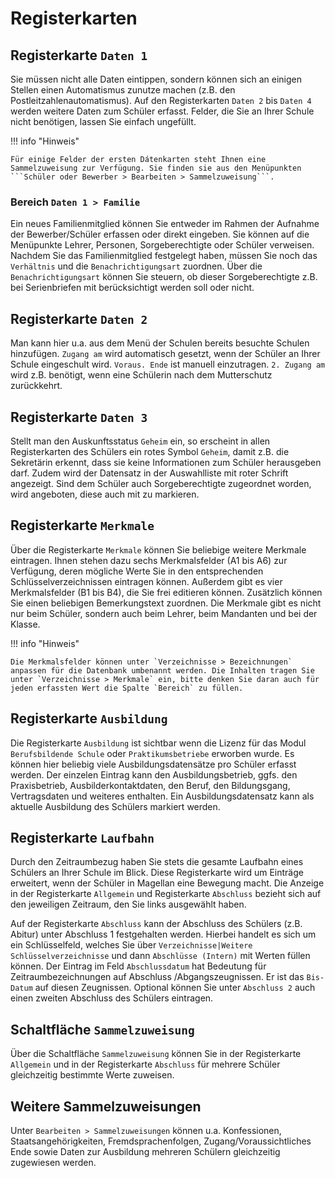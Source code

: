 
# Registerkarten

## Registerkarte `Daten 1`

Sie müssen nicht alle Daten eintippen, sondern können sich an einigen Stellen einen Automatismus zunutze machen (z.B. den Postleitzahlenautomatismus). Auf den Registerkarten `Daten 2` bis `Daten 4` werden weitere Daten zum Schüler erfasst. Felder, die Sie an Ihrer Schule nicht benötigen, lassen Sie einfach ungefüllt.

!!! info "Hinweis"

    Für einige Felder der ersten Dátenkarten steht Ihnen eine Sammelzuweisung zur Verfügung. Sie finden sie aus den Menüpunkten ```Schüler oder Bewerber > Bearbeiten > Sammelzuweisung```.

### Bereich `Daten 1 > Familie`

Ein neues Familienmitglied können Sie entweder im Rahmen der Aufnahme der Bewerber/Schüler erfassen oder direkt eingeben. Sie können auf die Menüpunkte Lehrer, Personen, Sorgeberechtigte oder Schüler verweisen. Nachdem Sie das Familienmitglied festgelegt haben, müssen Sie noch das `Verhältnis` und die `Benachrichtigungsart` zuordnen. Über die `Benachrichtigungsart` können Sie steuern, ob dieser Sorgeberechtigte z.B. bei Serienbriefen mit berücksichtigt werden soll oder nicht.

## Registerkarte `Daten 2`

Man kann hier u.a. aus dem Menü der Schulen bereits besuchte Schulen hinzufügen. `Zugang am` wird automatisch gesetzt, wenn der Schüler an Ihrer Schule eingeschult wird. `Voraus. Ende` ist manuell einzutragen. `2. Zugang am` wird z.B. benötigt, wenn eine Schülerin nach dem Mutterschutz zurückkehrt.

## Registerkarte `Daten 3`

Stellt man den Auskunftsstatus `Geheim` ein, so erscheint in allen Registerkarten des Schülers ein rotes Symbol `Geheim`, damit z.B. die Sekretärin erkennt, dass sie keine Informationen zum Schüler herausgeben darf. Zudem wird der Datensatz in der Auswahlliste mit roter Schrift angezeigt.
Sind dem Schüler auch Sorgeberechtigte zugeordnet worden, wird angeboten, diese auch mit zu markieren.

## Registerkarte `Merkmale`

Über die Registerkarte `Merkmale` können Sie beliebige weitere Merkmale eintragen. Ihnen stehen dazu sechs Merkmalsfelder (A1 bis A6) zur Verfügung, deren mögliche Werte Sie in den entsprechenden Schlüsselverzeichnissen eintragen können. Außerdem gibt es vier Merkmalsfelder (B1 bis B4), die Sie frei editieren können. Zusätzlich können Sie einen beliebigen Bemerkungstext zuordnen. Die Merkmale gibt es nicht nur beim Schüler, sondern auch beim Lehrer, beim Mandanten und bei der Klasse.

!!! info "Hinweis"

    Die Merkmalsfelder können unter `Verzeichnisse > Bezeichnungen` anpassen für die Datenbank umbenannt werden. Die Inhalten tragen Sie unter `Verzeichnisse > Merkmale` ein, bitte denken Sie daran auch für jeden erfassten Wert die Spalte `Bereich` zu füllen.

## Registerkarte `Ausbildung`

Die Registerkarte `Ausbildung` ist sichtbar wenn die Lizenz für das Modul `Berufsbildende Schule` oder `Praktikumsbetriebe` erworben wurde.
Es können hier beliebig viele Ausbildungsdatensätze pro Schüler erfasst werden. Der einzelen Eintrag kann den Ausbildungsbetrieb, ggfs. den Praxisbetrieb, Ausbilderkontaktdaten, den Beruf, den Bildungsgang, Vertragsdaten und weiteres enthalten. Ein Ausbildungsdatensatz kann als aktuelle Ausbildung des Schülers markiert werden.

## Registerkarte `Laufbahn`

Durch den Zeitraumbezug haben Sie stets die gesamte Laufbahn eines Schülers an Ihrer Schule im Blick. Diese Registerkarte wird um Einträge erweitert, wenn der Schüler in Magellan eine Bewegung macht. Die Anzeige in der Registerkarte `Allgemein` und Registerkarte `Abschluss` bezieht sich auf den jeweiligen Zeitraum, den Sie links ausgewählt haben.

Auf der Registerkarte `Abschluss` kann der Abschluss des Schülers (z.B. Abitur) unter Abschluss 1 festgehalten werden. Hierbei handelt es sich um ein Schlüsselfeld, welches Sie über `Verzeichnisse|Weitere Schlüsselverzeichnisse` und dann `Abschlüsse (Intern)` mit Werten füllen können. Der Eintrag im Feld `Abschlussdatum` hat Bedeutung für Zeitraumbezeichnungen auf Abschluss /Abgangszeugnissen. Er ist das `Bis-Datum` auf diesen Zeugnissen. Optional können Sie unter `Abschluss 2` auch einen zweiten Abschluss des Schülers eintragen.

## Schaltfläche `Sammelzuweisung`

Über die Schaltfläche `Sammelzuweisung` können Sie in der Registerkarte `Allgemein` und in der Registerkarte `Abschluss` für mehrere Schüler gleichzeitig bestimmte Werte zuweisen.

## Weitere Sammelzuweisungen

Unter `Bearbeiten > Sammelzuweisungen` können u.a. Konfessionen, Staatsangehörigkeiten, Fremdsprachenfolgen, Zugang/Voraussichtliches Ende sowie Daten zur Ausbildung mehreren Schülern gleichzeitig zugewiesen werden.
